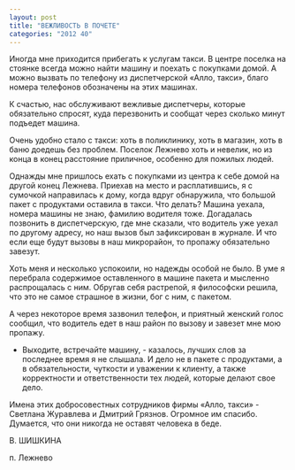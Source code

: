 ```yaml
---
layout: post
title: "ВЕЖЛИВОСТЬ В ПОЧЕТЕ"
categories: "2012 40"
---
```


Иногда мне приходится прибегать к услугам такси. В центре поселка на стоянке всегда можно найти машину и поехать с покупками домой. А можно вызвать по телефону из диспетчерской «Алло, такси», благо номера телефонов обозначены на этих машинах.

К счастью, нас обслуживают вежливые диспетчеры, которые обязательно спросят, куда перезвонить и сообщат через сколько минут подъедет машина.



Очень удобно стало с такси: хоть в поликлинику, хоть в магазин, хоть в баню доедешь без проблем. Поселок Лежнево хоть и невелик, но из конца в конец расстояние приличное, особенно для пожилых людей.



Однажды мне пришлось ехать с покупками из центра к себе домой на другой конец Лежнева. Приехав на место и расплатившись, я с сумочкой направилась к дому, когда вдруг обнаружила, что большой пакет с продуктами оставила в такси. Что делать? Машина уехала, номера машины не знаю, фамилию водителя тоже. Догадалась позвонить в диспетчерскую, где мне сказали, что водитель уже уехал по другому адресу, но наш вызов был зафиксирован в журнале. И что если еще будут вызовы в наш микрорайон, то пропажу обязательно завезут.



Хоть меня и несколько успокоили, но надежды особой не было. В уме я перебрала содержимое оставленного в машине пакета и мысленно распрощалась с ним. Обругав себя растрепой, я философски решила, что это не самое страшное в жизни, бог с ним, с пакетом.



А через некоторое время зазвонил телефон, и приятный женский голос сообщил, что водитель едет в наш район по вызову и завезет мне мою пропажу.



- Выходите, встречайте машину, - казалось, лучших слов за последнее время я не слышала. И дело не в пакете с продуктами, а в обязательности, чуткости и уважении к клиенту, а также корректности и ответственности тех людей, которые делают свое дело.



Имена этих добросовестных сотрудников фирмы «Алло, такси» - Светлана Журавлева и Дмитрий Грязнов. Огромное им спасибо. Думается, что они никогда не оставят человека в беде.



В. ШИШКИНА

п. Лежнево


